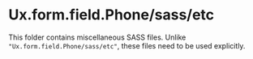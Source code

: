 # Ux.form.field.Phone/sass/etc

This folder contains miscellaneous SASS files. Unlike `"Ux.form.field.Phone/sass/etc"`, these files
need to be used explicitly.
